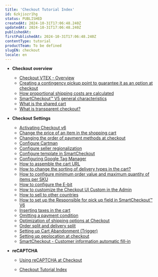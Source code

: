 ```yaml
---
title: 'Checkout Tutorial Index'
id: 6zkjiozr1hg
status: PUBLISHED
createdAt: 2024-10-31T17:06:48.240Z
updatedAt: 2024-10-31T17:06:48.240Z
publishedAt: 
firstPublishedAt: 2024-10-31T17:06:48.240Z
contentType: tutorial
productTeam: To be defined
slugEN: checkout
locale: en
---
```


- **Checkout overview**

  - [Checkout VTEX - Overview](en/docs/tutorial/checkout-vtex-overview)
  - [Creating a contingency pickup point to guarantee it as an option at checkout](en/docs/tutorial/creating-a-contingency-pickup-point-to-guarantee-it-as-an-option-at-checkout)
  - [How proportional shipping costs are calculated](en/docs/tutorial/how-proportional-shipping-costs-are-calculated)
  - [SmartCheckout™ V5 general characteristics](en/docs/tutorial/smartcheckout-v5-general-characteristics)
  - [What is the shared cart](en/docs/tutorial/what-is-the-shared-cart)
  - [What is transparent checkout?](en/docs/tutorial/what-is-transparent-checkout)


- **Checkout Settings**

  - [Activating Checkout v6](en/docs/tutorial/enable-checkout-v6)
  - [Change the price of an item in the shopping cart](en/docs/tutorial/change-the-price-of-an-item-in-the-shopping-cart)
  - [Changing the order of payment methods at checkout](en/docs/tutorial/how-to-change-the-order-of-payment-methods-at-checkout)
  - [Configure Cartman](en/docs/tutorial/configure-cartman)
  - [Configure seller regionalization](en/docs/tutorial/configure-seller-regionalization)
  - [Configure template in SmartCheckout](en/docs/tutorial/configure-template-in-smartcheckout-update)
  - [Configuring Google Tag Manager](en/docs/tutorial/integration-with-google-tag-manager)
  - [How to assemble the cart URL](en/docs/tutorial/how-to-assemble-the-cart-url)
  - [How to change the sorting of delivery types in the cart?](en/docs/tutorial/how-to-change-the-sorting-of-delivery-types-in-the-cart)
  - [How to configure minimum order value and maximum quantity of items per SKU](en/docs/tutorial/how-to-configure-minimum-order-value-and-maximum-quantity-of-items-per-sku)
  - [How to configure the E-bit](en/docs/tutorial/configuring-e-bit)
  - [How to customize the Checkout UI Custom in the Admin](en/docs/tutorial/how-to-customize-the-checkout-ui-custom-in-the-admin)
  - [How to sell to other countries](en/docs/tutorial/how-to-sell-to-other-countries)
  - [How to set up the Responsible for pick up field in SmartCheckout™ V6](en/docs/tutorial/how-to-set-up-the-responsible-for-pick-up-field-in-smartcheckout-v6)
  - [Inserting taxes in the cart](en/docs/tutorial/inserting-taxes-in-the-cart)
  - [Omitting a payment condition](en/docs/tutorial/how-does-one-omit-a-payment-condition)
  - [Optimization of shipping options at Checkout](en/docs/tutorial/optimization-of-shipping-options-at-checkout)
  - [Order split and delivery split](en/docs/tutorial/order-split-and-delivery-split)
  - [Setting up Cart Abandonment (Trigger)](en/docs/tutorial/setting-up-abandoned-carts)
  - [Setting up geolocation at checkout](en/docs/tutorial/geolocation-at-checkout)
  - [SmartCheckout - Customer information automatic fill-in](en/docs/tutorial/smartcheckout-customer-information-automatic-fill-in)


- **reCAPTCHA**

  - [Using reCAPTCHA at Checkout](en/docs/tutorial/using-recaptcha-at-checkout)


  - [Checkout Tutorial Index](en/docs/tutorial/index-en-tutorial-checkout)

